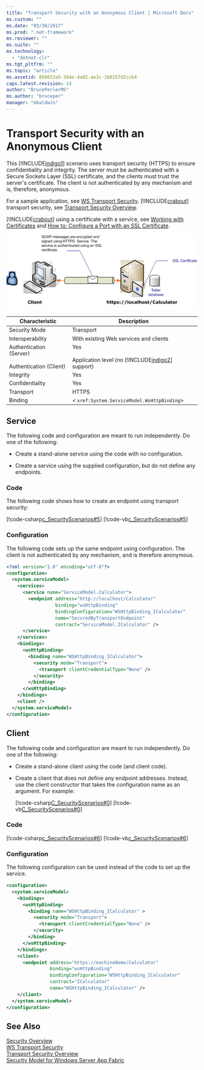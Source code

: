 ```yaml
---
title: "Transport Security with an Anonymous Client | Microsoft Docs"
ms.custom: ""
ms.date: "03/30/2017"
ms.prod: ".net-framework"
ms.reviewer: ""
ms.suite: ""
ms.technology: 
  - "dotnet-clr"
ms.tgt_pltfrm: ""
ms.topic: "article"
ms.assetid: 056653a5-384e-4a02-ae3c-1b0157d2ccb4
caps.latest.revision: 14
author: "BrucePerlerMS"
ms.author: "bruceper"
manager: "mbaldwin"
---
```

# Transport Security with an Anonymous Client
This [!INCLUDE[indigo1](../../../../includes/indigo1-md.md)] scenario uses transport security (HTTPS) to ensure confidentiality and integrity. The server must be authenticated with a Secure Sockets Layer (SSL) certificate, and the clients must trust the server's certificate. The client is not authenticated by any mechanism and is, therefore, anonymous.  
  
 For a sample application, see [WS Transport Security](../../../../docs/framework/wcf/samples/ws-transport-security.md). [!INCLUDE[crabout](../../../../includes/crabout-md.md)] transport security, see [Transport Security Overview](../../../../docs/framework/wcf/feature-details/transport-security-overview.md).  
  
 [!INCLUDE[crabout](../../../../includes/crabout-md.md)] using a certificate with a service, see [Working with Certificates](../../../../docs/framework/wcf/feature-details/working-with-certificates.md) and [How to: Configure a Port with an SSL Certificate](../../../../docs/framework/wcf/feature-details/how-to-configure-a-port-with-an-ssl-certificate.md).  
  
 ![Using transport security with an anonymous client](../../../../docs/framework/wcf/feature-details/media/8fa2e931-0cfb-4aaa-9272-91d652b85d8d.gif "8fa2e931-0cfb-4aaa-9272-91d652b85d8d")  
  
|Characteristic|Description|  
|--------------------|-----------------|  
|Security Mode|Transport|  
|Interoperability|With existing Web services and clients|  
|Authentication (Server)<br /><br /> Authentication (Client)|Yes<br /><br /> Application level (no [!INCLUDE[indigo2](../../../../includes/indigo2-md.md)] support)|  
|Integrity|Yes|  
|Confidentiality|Yes|  
|Transport|HTTPS|  
|Binding|<<!--zz xref:System.ServiceModel.WsHttpBinding --> `xref:System.ServiceModel.WsHttpBinding`>|  
  
## Service  
 The following code and configuration are meant to run independently. Do one of the following:  
  
-   Create a stand-alone service using the code with no configuration.  
  
-   Create a service using the supplied configuration, but do not define any endpoints.  
  
### Code  
 The following code shows how to create an endpoint using transport security:  
  
 [!code-csharp[c_SecurityScenarios#5](../../../../samples/snippets/csharp/VS_Snippets_CFX/c_securityscenarios/cs/source.cs#5)]
 [!code-vb[c_SecurityScenarios#5](../../../../samples/snippets/visualbasic/VS_Snippets_CFX/c_securityscenarios/vb/source.vb#5)]  
  
### Configuration  
 The following code sets up the same endpoint using configuration. The client is not authenticated by any mechanism, and is therefore anonymous.  
  
```xml  
<?xml version="1.0" encoding="utf-8"?>  
<configuration>  
  <system.serviceModel>  
    <services>  
      <service name="ServiceModel.Calculator">  
        <endpoint address="http://localhost/Calculator"   
                  binding="wsHttpBinding"  
                  bindingConfiguration="WSHttpBinding_ICalculator"   
                  name="SecuredByTransportEndpoint"  
                  contract="ServiceModel.ICalculator" />  
      </service>  
    </services>  
    <bindings>  
      <wsHttpBinding>  
        <binding name="WSHttpBinding_ICalculator">  
          <security mode="Transport">  
            <transport clientCredentialType="None" />  
          </security>  
        </binding>  
      </wsHttpBinding>  
    </bindings>  
    <client />  
  </system.serviceModel>  
</configuration>  
```  
  
## Client  
 The following code and configuration are meant to run independently. Do one of the following:  
  
-   Create a stand-alone client using the code (and client code).  
  
-   Create a client that does not define any endpoint addresses. Instead, use the client constructor that takes the configuration name as an argument. For example:  
  
     [!code-csharp[C_SecurityScenarios#0](../../../../samples/snippets/csharp/VS_Snippets_CFX/c_securityscenarios/cs/source.cs#0)]
     [!code-vb[C_SecurityScenarios#0](../../../../samples/snippets/visualbasic/VS_Snippets_CFX/c_securityscenarios/vb/source.vb#0)]  
  
### Code  
 [!code-csharp[c_SecurityScenarios#6](../../../../samples/snippets/csharp/VS_Snippets_CFX/c_securityscenarios/cs/source.cs#6)]
 [!code-vb[c_SecurityScenarios#6](../../../../samples/snippets/visualbasic/VS_Snippets_CFX/c_securityscenarios/vb/source.vb#6)]  
  
### Configuration  
 The following configuration can be used instead of the code to set up the service.  
  
```xml  
<configuration>  
  <system.serviceModel>  
    <bindings>  
      <wsHttpBinding>  
        <binding name="WSHttpBinding_ICalculator" >  
          <security mode="Transport">  
            <transport clientCredentialType="None" />  
          </security>  
        </binding>  
      </wsHttpBinding>  
    </bindings>  
    <client>  
      <endpoint address="https://machineName/Calculator"   
                binding="wsHttpBinding"  
                bindingConfiguration="WSHttpBinding_ICalculator"   
                contract="ICalculator"  
                name="WSHttpBinding_ICalculator" />  
    </client>  
  </system.serviceModel>  
</configuration>  
```  
  
## See Also  
 [Security Overview](../../../../docs/framework/wcf/feature-details/security-overview.md)   
 [WS Transport Security](../../../../docs/framework/wcf/samples/ws-transport-security.md)   
 [Transport Security Overview](../../../../docs/framework/wcf/feature-details/transport-security-overview.md)   
 [Security Model for Windows Server App Fabric](http://go.microsoft.com/fwlink/?LinkID=201279&clcid=0x409)